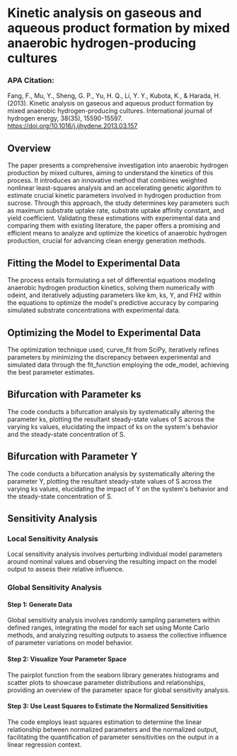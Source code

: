 # Kinetic analysis on gaseous and aqueous product formation by mixed anaerobic hydrogen-producing cultures

### APA Citation:
Fang, F., Mu, Y., Sheng, G. P., Yu, H. Q., Li, Y. Y., Kubota, K., & Harada, H. (2013). Kinetic analysis on gaseous and aqueous product formation by mixed anaerobic hydrogen-producing cultures. International journal of hydrogen energy, 38(35), 15590-15597.
https://doi.org/10.1016/j.ijhydene.2013.03.157

## Overview
The paper presents a comprehensive investigation into anaerobic hydrogen production by mixed cultures, aiming to understand the kinetics of this process. It introduces an innovative method that combines weighted nonlinear least-squares analysis and an accelerating genetic algorithm to estimate crucial kinetic parameters involved in hydrogen production from sucrose. Through this approach, the study determines key parameters such as maximum substrate uptake rate, substrate uptake affinity constant, and yield coefficient. Validating these estimations with experimental data and comparing them with existing literature, the paper offers a promising and efficient means to analyze and optimize the kinetics of anaerobic hydrogen production, crucial for advancing clean energy generation methods.


## Fitting the Model to Experimental Data
The process entails formulating a set of differential equations modeling anaerobic hydrogen production kinetics, solving them numerically with odeint, and iteratively adjusting parameters like km, ks, Y, and FH2 within the equations to optimize the model's predictive accuracy by comparing simulated substrate concentrations with experimental data.


## Optimizing the Model to Experimental Data
The optimization technique used, curve_fit from SciPy, iteratively refines parameters by minimizing the discrepancy between experimental and simulated data through the fit_function employing the ode_model, achieving the best parameter estimates.



## Bifurcation with Parameter ks
The code conducts a bifurcation analysis by systematically altering the parameter ks, plotting the resultant steady-state values of S across the varying ks values, elucidating the impact of ks on the system's behavior and the steady-state concentration of S.


## Bifurcation with Parameter Y
The code conducts a bifurcation analysis by systematically altering the parameter Y, plotting the resultant steady-state values of S across the varying ks values, elucidating the impact of Y on the system's behavior and the steady-state concentration of S.


## Sensitivity Analysis

### Local Sensitivity Analysis
Local sensitivity analysis involves perturbing individual model parameters around nominal values and observing the resulting impact on the model output to assess their relative influence.


### Global Sensitivity Analysis

#### Step 1: Generate Data
Global sensitivity analysis involves randomly sampling parameters within defined ranges, integrating the model for each set using Monte Carlo methods, and analyzing resulting outputs to assess the collective influence of parameter variations on model behavior.


#### Step 2: Visualize Your Parameter Space
The pairplot function from the seaborn library generates histograms and scatter plots to showcase parameter distributions and relationships, providing an overview of the parameter space for global sensitivity analysis.


#### Step 3: Use Least Squares to Estimate the Normalized Sensitivities
The code employs least squares estimation to determine the linear relationship between normalized parameters and the normalized output, facilitating the quantification of parameter sensitivities on the output in a linear regression context.





